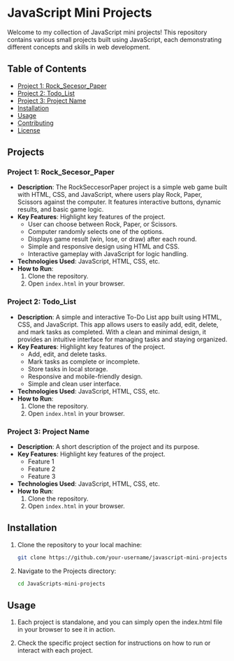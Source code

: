 # JavaScript Mini Projects

Welcome to my collection of JavaScript mini projects! This repository contains various small projects built using JavaScript, each demonstrating different concepts and skills in web development.

## Table of Contents

- [Project 1: Rock_Secesor_Paper](#project-1-Rock_Secesor_Paper)
- [Project 2: Todo_List](#project-2-Todo_List)
- [Project 3: Project Name](#project-3-project-name)
- [Installation](#installation)
- [Usage](#usage)
- [Contributing](#contributing)
- [License](#license)

## Projects

### Project 1: Rock_Secesor_Paper

- **Description**: The RockSeccesorPaper project is a simple web game built with HTML, CSS, and JavaScript, where users play Rock, Paper, Scissors against the computer. It features interactive buttons, dynamic results, and basic game logic.
- **Key Features**: Highlight key features of the project.
  - User can choose between Rock, Paper, or Scissors.
  - Computer randomly selects one of the options.
  - Displays game result (win, lose, or draw) after each round.
  - Simple and responsive design using HTML and CSS.
  - Interactive gameplay with JavaScript for logic handling.
- **Technologies Used**: JavaScript, HTML, CSS, etc.
- **How to Run**:
  1. Clone the repository.
  2. Open `index.html` in your browser.

### Project 2: Todo_List

- **Description**: A simple and interactive To-Do List app built using HTML, CSS, and JavaScript. This app allows users to easily add, edit, delete, and mark tasks as completed. With a clean and minimal design, it provides an intuitive interface for managing tasks and staying organized.
- **Key Features**: Highlight key features of the project.
  - Add, edit, and delete tasks.
  - Mark tasks as complete or incomplete.
  - Store tasks in local storage.
  - Responsive and mobile-friendly design.
  - Simple and clean user interface.
- **Technologies Used**: JavaScript, HTML, CSS, etc.
- **How to Run**:
  1. Clone the repository.
  2. Open `index.html` in your browser.

### Project 3: Project Name

- **Description**: A short description of the project and its purpose.
- **Key Features**: Highlight key features of the project.
  - Feature 1
  - Feature 2
  - Feature 3
- **Technologies Used**: JavaScript, HTML, CSS, etc.
- **How to Run**:
  1. Clone the repository.
  2. Open `index.html` in your browser.

## Installation

1. Clone the repository to your local machine:

   ```bash
   git clone https://github.com/your-username/javascript-mini-projects.git
   
2. Navigate to the Projects directory:

   ```bash
   cd JavaScripts-mini-projects

## Usage

1. Each project is standalone, and you can simply open the index.html file in your browser to see it in action.
  
2. Check the specific project section for instructions on how to run or interact with each project.
   
